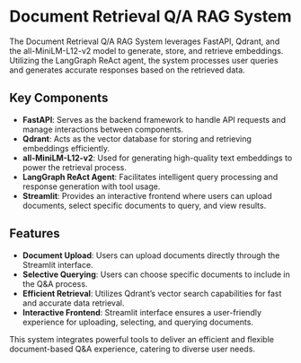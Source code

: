 # Document Retrieval Q/A RAG System

The Document Retrieval Q/A RAG System leverages FastAPI, Qdrant, and the all-MiniLM-L12-v2 model to generate, store, and retrieve embeddings. Utilizing the LangGraph ReAct agent, the system processes user queries and generates accurate responses based on the retrieved data.

## Key Components

- **FastAPI**: Serves as the backend framework to handle API requests and manage interactions between components.
- **Qdrant**: Acts as the vector database for storing and retrieving embeddings efficiently.
- **all-MiniLM-L12-v2**: Used for generating high-quality text embeddings to power the retrieval process.
- **LangGraph ReAct Agent**: Facilitates intelligent query processing and response generation with tool usage.
- **Streamlit**: Provides an interactive frontend where users can upload documents, select specific documents to query, and view results.

## Features

- **Document Upload**: Users can upload documents directly through the Streamlit interface.
- **Selective Querying**: Users can choose specific documents to include in the Q&A process.
- **Efficient Retrieval**: Utilizes Qdrant’s vector search capabilities for fast and accurate data retrieval.
- **Interactive Frontend**: Streamlit interface ensures a user-friendly experience for uploading, selecting, and querying documents.

This system integrates powerful tools to deliver an efficient and flexible document-based Q&A experience, catering to diverse user needs.
